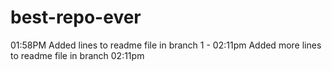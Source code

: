 # best-repo-ever
01:58PM
Added lines to readme file in branch 1 - 02:11pm
Added more lines to readme file in branch 02:11pm